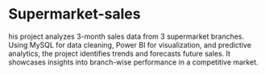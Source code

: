 # Supermarket-sales
his project analyzes 3-month sales data from 3 supermarket branches. Using MySQL for data cleaning, Power BI for visualization, and predictive analytics, the project identifies trends and forecasts future sales. It showcases insights into branch-wise performance in a competitive market.

